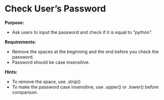 # Check User’s Password
 
<b>Purpose:</b>
- Ask users to input the password and check if it is equal to "python".


<b>Requirements:</b>
- Remove the spaces at the beginning and the end before you check the password.
- Password should be case insensitive.


<b>Hints:</b>
- To remove the space, use .strip()
- To make the password case insensitive, use .upper() or .lower() before comparison.

